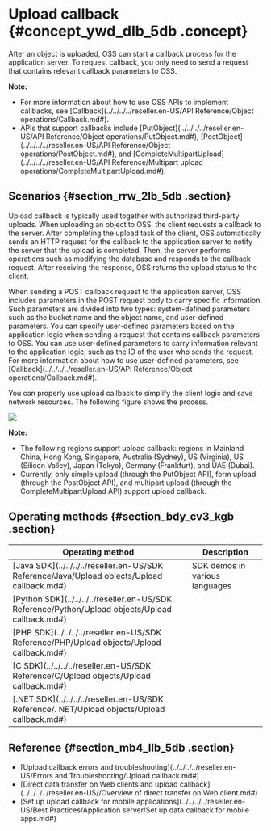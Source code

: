 # Upload callback {#concept_ywd_dlb_5db .concept}

After an object is uploaded, OSS can start a callback process for the application server. To request callback, you only need to send a request that contains relevant callback parameters to OSS.

**Note:** 

-   For more information about how to use OSS APIs to implement callbacks, see [Callback](../../../../reseller.en-US/API Reference/Object operations/Callback.md#).
-   APIs that support callbacks include [PutObject](../../../../reseller.en-US/API Reference/Object operations/PutObject.md#), [PostObject](../../../../reseller.en-US/API Reference/Object operations/PostObject.md#), and [CompleteMultipartUpload](../../../../reseller.en-US/API Reference/Multipart upload operations/CompleteMultipartUpload.md#).

## Scenarios {#section_rrw_2lb_5db .section}

Upload callback is typically used together with authorized third-party uploads. When uploading an object to OSS, the client requests a callback to the server. After completing the upload task of the client, OSS automatically sends an HTTP request for the callback to the application server to notify the server that the upload is completed. Then, the server performs operations such as modifying the database and responds to the callback request. After receiving the response, OSS returns the upload status to the client.

When sending a POST callback request to the application server, OSS includes parameters in the POST request body to carry specific information. Such parameters are divided into two types: system-defined parameters such as the bucket name and the object name, and user-defined parameters. You can specify user-defined parameters based on the application logic when sending a request that contains callback parameters to OSS. You can use user-defined parameters to carry information relevant to the application logic, such as the ID of the user who sends the request. For more information about how to use user-defined parameters, see [Callback](../../../../reseller.en-US/API Reference/Object operations/Callback.md#).

You can properly use upload callback to simplify the client logic and save network resources. The following figure shows the process.

![](http://static-aliyun-doc.oss-cn-hangzhou.aliyuncs.com/assets/img/4366/15573939831064_en-US.jpg)

**Note:** 

-   The following regions support upload callback: regions in Mainland China, Hong Kong, Singapore, Australia \(Sydney\), US \(Virginia\), US \(Silicon Valley\), Japan \(Tokyo\), Germany \(Frankfurt\), and UAE \(Dubai\).
-   Currently, only simple upload \(through the PutObject API\), form upload \(through the PostObject API\), and multipart upload \(through the CompleteMultipartUpload API\) support upload callback.

## Operating methods {#section_bdy_cv3_kgb .section}

|Operating method|Description|
|----------------|-----------|
|[Java SDK](../../../../reseller.en-US/SDK Reference/Java/Upload objects/Upload callback.md#)|SDK demos in various languages|
|[Python SDK](../../../../reseller.en-US/SDK Reference/Python/Upload objects/Upload callback.md#)|
|[PHP SDK](../../../../reseller.en-US/SDK Reference/PHP/Upload objects/Upload callback.md#)|
|[C SDK](../../../../reseller.en-US/SDK Reference/C/Upload objects/Upload callback.md#)|
|[.NET SDK](../../../../reseller.en-US/SDK Reference/. NET/Upload objects/Upload callback.md#)|

## Reference {#section_mb4_llb_5db .section}

-   [Upload callback errors and troubleshooting](../../../../reseller.en-US/Errors and Troubleshooting/Upload callback.md#)
-   [Direct data transfer on Web clients and upload callback](../../../../reseller.en-US//Overview of direct transfer on Web client.md#)
-   [Set up upload callback for mobile applications](../../../../reseller.en-US/Best Practices/Application server/Set up data callback for mobile apps.md#)

